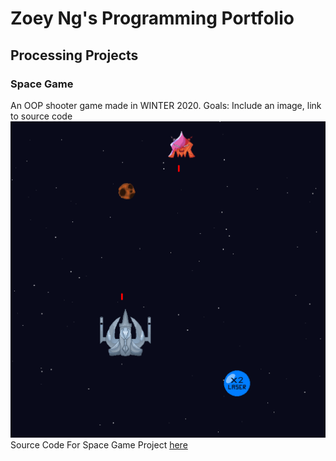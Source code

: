 # Zoey Ng's Programming Portfolio
## Processing Projects
### Space Game
An OOP shooter game made in WINTER 2020.
Goals: Include an image, link to source code
![SpaceGame](https://github.com/Zoeyng9616/CP_Portfolio/blob/gh-pages/images/SpaceGame.png?raw=true)
Source Code For Space Game Project [here](https://github.com/Zoeyng9616/CP_Portfolio/tree/gh-pages/src/SpaceGame)
